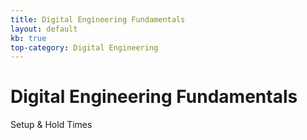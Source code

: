 ```yaml
---
title: Digital Engineering Fundamentals
layout: default
kb: true
top-category: Digital Engineering
---
```


# Digital Engineering Fundamentals

Setup & Hold Times